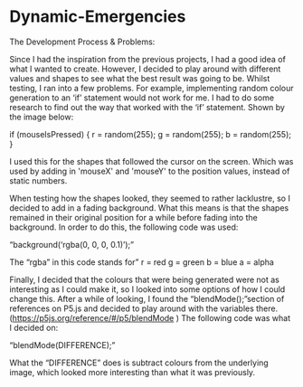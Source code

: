 # Dynamic-Emergencies

The Development Process & Problems:

Since I had the inspiration from the previous projects, I had a good idea of what I wanted to create. However, I decided to play around with different values and shapes to see what the best result was going to be.
Whilst testing, I ran into a few problems. For example, implementing random colour generation to an ‘if’ statement would not work for me. I had to do some research to find out the way that worked with the ‘if’ statement. Shown by the image below:


  if (mouseIsPressed) {
    r = random(255);
    g = random(255);
    b = random(255);
  }


I used this for the shapes that followed the cursor on the screen. Which was used by adding in 'mouseX' and 'mouseY' to the position values, instead of static numbers.

When testing how the shapes looked, they seemed to rather lacklustre, so I decided to add in a fading background. What this means is that the shapes remained in their original position for a while before fading into the background.
In order to do this, the following code was used:

“background(‘rgba(0, 0, 0, 0.1)’);”

The “rgba” in this code stands for”
r = red
g = green
b = blue
a = alpha

Finally, I decided that the colours that were being generated were not as interesting as I could make it, so I looked into some options of how I could change this.
After a while of looking, I found the “blendMode();”section of references on P5.js and decided to play around with the variables there.
(https://p5js.org/reference/#/p5/blendMode )
The following code was what I decided on:

“blendMode(DIFFERENCE);”

What the “DIFFERENCE” does is subtract colours from the underlying image, which looked more interesting than what it was previously.
